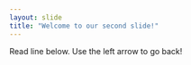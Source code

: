 ```yaml
---
layout: slide
title: "Welcome to our second slide!"
---
```

Read line below.
Use the left arrow to go back!
